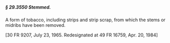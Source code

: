 ##### § 29.3550 Stemmed. #####

A form of tobacco, including strips and strip scrap, from which the stems or midribs have been removed.

[30 FR 9207, July 23, 1965. Redesignated at 49 FR 16759, Apr. 20, 1984]